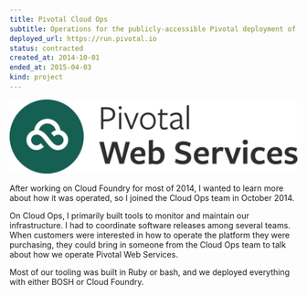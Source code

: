 ```yaml
---
title: Pivotal Cloud Ops
subtitle: Operations for the publicly-accessible Pivotal deployment of Cloud Foundry
deployed_url: https://run.pivotal.io
status: contracted
created_at: 2014-10-01
ended_at: 2015-04-03
kind: project
---
```

![Pivotal Web Services logo](./pivotal-web-services.png)

After working on Cloud Foundry for most of 2014, I wanted to learn more about how it was operated, so I joined the Cloud Ops team in October 2014.

On Cloud Ops, I primarily built tools to monitor and maintain our infrastructure.
I had to coordinate software releases among several teams.
When customers were interested in how to operate the platform they were purchasing, they could bring in someone from the Cloud Ops team to talk about how we operate Pivotal Web Services.

Most of our tooling was built in Ruby or bash, and we deployed everything with either BOSH or Cloud Foundry.
